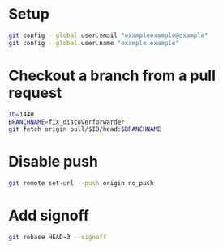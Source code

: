 
# Setup

```bash
git config --global user.email "exampleexample@example"
git config --global user.name "example example"
```

# Checkout a branch from a pull request

```bash
ID=1440
BRANCHNAME=fix_discoverforwarder
git fetch origin pull/$ID/head:$BRANCHNAME
```

# Disable push

```bash
git remote set-url --push origin no_push
```

# Add signoff

```bash
git rebase HEAD~3 --signoff
```

